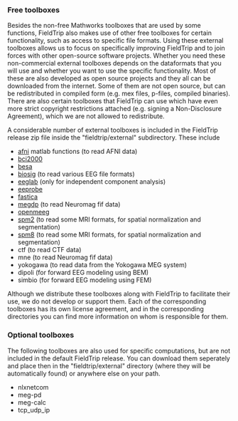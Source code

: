 ### Free toolboxes

Besides the non-free Mathworks toolboxes that are used by some functions, FieldTrip also makes use of other free toolboxes for certain functionality, such as access to specific file formats. Using these external toolboxes allows us to focus on specifically improving FieldTrip and to join forces with other open-source software projects. Whether you need these non-commercial external toolboxes depends on the dataformats that you will use and whether you want to use the specific functionality. Most of these are also developed as open source projects and they all can be downloaded from the internet. Some of them are not open source, but can be redistributed in compiled form (e.g. mex files, p-files, compiled binaries). There are also certain toolboxes that FieldTrip can use which have even more strict copyright restrictions attached (e.g. signing a Non-Disclosure Agreement), which we are not allowed to redistribute.

A considerable number of external toolboxes is included in the FieldTrip release zip file inside the "fieldtrip/external" subdirectory. These include

*  [afni](http://afni.nimh.nih.gov/afni/matlab) matlab functions (to read AFNI data)
*  [bci2000](http://bci2000.org/)
*  [besa](http://besa.de/)
*  [biosig](http://biosig.sourceforge.net/) (to read various EEG file formats)
*  [eeglab](http://sccn.ucsd.edu/eeglab/) (only for independent component analysis)
*  [eeprobe](http://www.ant-neuro.com/products/eeprobe)  
*  [fastica](http://research.ics.tkk.fi/ica/fastica/)  
*  [megdp](http://www.kolumbus.fi/kuutela/programs/meg-pd/) (to read Neuromag fif data)
*  [openmeeg](http://www-sop.inria.fr/athena/software/OpenMEEG/)
*  [spm2](http://www.fil.ion.ucl.ac.uk/spm/software/spm2/) (to read some MRI formats, for spatial normalization and segmentation)
*  [spm8](http://www.fil.ion.ucl.ac.uk/spm/software/spm8/) (to read some MRI formats, for spatial normalization and segmentation)
*  ctf (to read CTF data)
*  mne (to read Neuromag fif data)
*  yokogawa (to read data from the Yokogawa MEG system)
*  dipoli (for forward EEG modeling using BEM)
*  simbio (for forward EEG modeling using FEM)

Although we distribute these toolboxes along with FieldTrip to facilitate their use, we do not develop or support them. Each of the corresponding toolboxes has its own license agreement, and in the corresponding directories you can find more information on whom is responsible for them.

### Optional toolboxes

The following toolboxes are also used for specific computations, but are not included in the default FieldTrip release. You can download them seperately and place then in the "fieldtrip/external" directory (where they will be automatically found) or anywhere else on your path.

*  nlxnetcom
*  meg-pd
*  meg-calc
*  tcp_udp_ip
